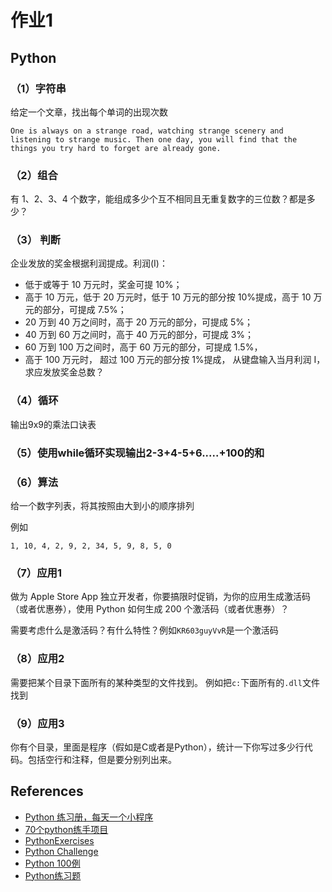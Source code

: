 # 作业1


## Python

###  （1）字符串
给定一个文章，找出每个单词的出现次数

```
One is always on a strange road, watching strange scenery and listening to strange music. Then one day, you will find that the things you try hard to forget are already gone. 
```

### （2）组合
有 1、2、3、4 个数字，能组成多少个互不相同且无重复数字的三位数？都是多少？


### （3） 判断
企业发放的奖金根据利润提成。利润(I)： 
* 低于或等于 10 万元时，奖金可提 10%； 
* 高于 10 万元，低于 20 万元时，低于 10 万元的部分按 10%提成，高于 10 万元的部分，可提成 7.5%； 
* 20 万到 40 万之间时，高于 20 万元的部分，可提成 5%； 
* 40 万到 60 万之间时，高于 40 万元的部分，可提成 3%； 
* 60 万到 100 万之间时，高于 60 万元的部分，可提成 1.5%， 
* 高于 100 万元时， 超过 100 万元的部分按 1%提成， 
从键盘输入当月利润 I，求应发放奖金总数？


### （4）循环
输出9x9的乘法口诀表


### （5）使用while循环实现输出2-3+4-5+6.....+100的和


### （6）算法
给一个数字列表，将其按照由大到小的顺序排列

例如
```
1, 10, 4, 2, 9, 2, 34, 5, 9, 8, 5, 0
```

### （7）应用1
做为 Apple Store App 独立开发者，你要搞限时促销，为你的应用生成激活码（或者优惠券），使用 Python 如何生成 200 个激活码（或者优惠券）？

需要考虑什么是激活码？有什么特性？例如`KR603guyVvR`是一个激活码

### （8）应用2
需要把某个目录下面所有的某种类型的文件找到。
例如把`c:`下面所有的`.dll`文件找到

### （9）应用3
你有个目录，里面是程序（假如是C或者是Python），统计一下你写过多少行代码。包括空行和注释，但是要分别列出来。



## References
* [Python 练习册，每天一个小程序](https://github.com/Yixiaohan/show-me-the-code)
* [70个python练手项目](practice_projects.md)
* [PythonExercises](https://github.com/greyli/PythonExercises)
* [Python Challenge](http://www.pythonchallenge.com)
* [Python 100例](http://www.runoob.com/python/python-100-examples.html)
* [Python练习题](https://blog.csdn.net/qq_28356833/article/details/54963342)